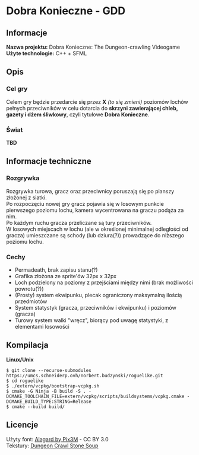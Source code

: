 # Dobra Konieczne - GDD

## Informacje

**Nazwa projektu:** Dobra Konieczne: The Dungeon-crawling Videogame  
**Użyte technologie:** C++ + SFML  

## Opis

### Cel gry

Celem gry będzie przedarcie się przez **X** *(to się zmieni)* poziomów lochów pełnych przeciwników w celu dotarcia do **skrzyni zawierającej chleb, gazety i dżem śliwkowy**, czyli tytułowe **Dobra Konieczne**.

### Świat

**TBD**

## Informacje techniczne

### Rozgrywka

Rozgrywka turowa, gracz oraz przeciwnicy poruszają się po planszy złożonej z siatki.  
Po rozpoczęciu nowej gry gracz pojawia się w losowym punkcie pierwszego poziomu lochu, kamera wycentrowana na graczu podąża za nim.  
Po każdym ruchu gracza przeliczane są tury przeciwników.  
W losowych miejscach w lochu (ale w określonej minimalnej odległości od gracza) umieszczane są schody (lub dziura(?)) prowadzące do niższego poziomu lochu.

### Cechy

* Permadeath, brak zapisu stanu(?)
* Grafika złożona ze sprite'ów 32px x 32px
* Loch podzielony na poziomy z przejściami między nimi (brak możliwości powrotu(?))
* (Prosty) system ekwipunku, plecak ograniczony maksymalną ilością przedmiotów
* System statystyk (gracza, przeciwników i ekwipunku) i poziomów (gracza)
* Turowy system walki "wręcz", biorący pod uwagę statystyki, z elementami losowości

## Kompilacja

**Linux/Unix**

```
$ git clone --recurse-submodules https://umcs.schneiderp.ovh/norbert.budzynski/roguelike.git
$ cd roguelike
$ ./extern/vcpkg/bootstrap-vcpkg.sh
$ cmake -G Ninja -B build -S . -DCMAKE_TOOLCHAIN_FILE=extern/vcpkg/scripts/buildsystems/vcpkg.cmake -DCMAKE_BUILD_TYPE:STRING=Release
$ cmake --build build/
```

## Licencje
Użyty font: [Alagard by Pix3M](https://www.deviantart.com/pix3m/art/Bitmap-font-Alagard-381110713) - CC BY 3.0  
Tekstury: [Dungeon Crawl Stone Soup](http://opengameart.org/content/dungeon-crawl-32x32-tiles-supplemental)
